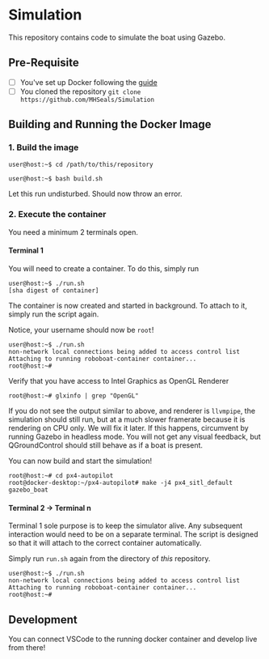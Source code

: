 # Simulation

This repository contains code to simulate the boat using Gazebo.

## Pre-Requisite
- [ ] You've set up Docker following the [guide](https://github.com/MHSeals/px4-roboboat)
- [ ] You cloned the repository `git clone https://github.com/MHSeals/Simulation`

## Building and Running the Docker Image

### 1. Build the image

```console
user@host:~$ cd /path/to/this/repository

user@host:~$ bash build.sh
```

Let this run undisturbed. Should now throw an error.

### 2. Execute the container

You need a minimum 2 terminals open.

#### Terminal 1

You will need to create a container. To do this, simply run

```console
user@host:~$ ./run.sh
[sha digest of container]
```

The container is now created and started in background. To attach to it, simply run the script again.

Notice, your username should now be `root`!

```console
user@host:~$ ./run.sh
non-network local connections being added to access control list
Attaching to running roboboat-container container...
root@host:~#
```

Verify that you have access to Intel Graphics as OpenGL Renderer

```console
root@host:~# glxinfo | grep "OpenGL"
```

If you do not see the output similar to above, and renderer is `llvmpipe`, the simulation should still run, but at a
much slower framerate because it is rendering on CPU only. We will fix it later. If this happens, circumvent by running
Gazebo in headless mode. You will not get any visual feedback, but QGroundControl should still behave as if a boat is
present.

You can now build and start the simulation!

```console
root@host:~# cd px4-autopilot
root@docker-desktop:~/px4-autopilot# make -j4 px4_sitl_default gazebo_boat
```

#### Terminal 2 -> Terminal n

Terminal 1 sole purpose is to keep the simulator alive. Any subsequent interaction would need to be on a separate
terminal. The script is designed so that it will attach to the correct container automatically.

Simply run `run.sh` again from the directory of *this* repository.

```console
user@host:~$ ./run.sh
non-network local connections being added to access control list
Attaching to running roboboat-container container...
root@host:~#
```

## Development
You can connect VSCode to the running docker container and develop live from there!
